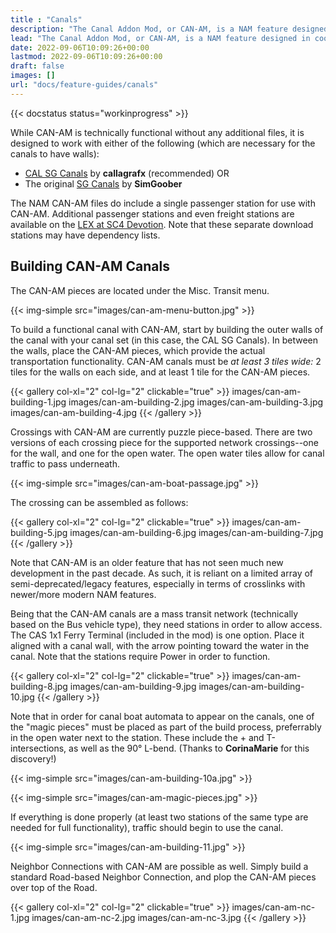 ```yaml
---
title : "Canals"
description: "The Canal Addon Mod, or CAN-AM, is a NAM feature designed in cooperation with the BSC (BATT Squad Certification) group, adding functional canals to the game."
lead: "The Canal Addon Mod, or CAN-AM, is a NAM feature designed in cooperation with the BSC (BATT Squad Certification) group, adding functional canals to the game."
date: 2022-09-06T10:09:26+00:00
lastmod: 2022-09-06T10:09:26+00:00
draft: false
images: []
url: "docs/feature-guides/canals"
---
```


{{< docstatus status="workinprogress" >}}

While CAN-AM is technically functional without any additional files, it is designed to work with either of the following (which are necessary for the canals to have walls):

* [CAL SG Canals](https://www.sc4devotion.com/csxlex/lex_filedesc.php?lotGET=979) by **callagrafx** (recommended) OR
* The original [SG Canals](https://www.sc4devotion.com/csxlex/lex_filedesc.php?lotGET=887) by **SimGoober**

The NAM CAN-AM files do include a single passenger station for use with CAN-AM.  Additional passenger stations and even freight stations are available on the [LEX at SC4 Devotion](https://www.sc4devotion.com/csxlex).  Note that these separate download stations may have dependency lists.

## Building CAN-AM Canals

The CAN-AM pieces are located under the Misc. Transit menu.

{{< img-simple src="images/can-am-menu-button.jpg" >}}

To build a functional canal with CAN-AM, start by building the outer walls of the canal with your canal set (in this case, the CAL SG Canals).  In between the walls, place the CAN-AM pieces, which provide the actual transportation functionality.  CAN-AM canals must be _at least 3 tiles wide:_ 2 tiles for the walls on each side, and at least 1 tile for the CAN-AM pieces.

{{< gallery col-xl="2" col-lg="2" clickable="true" >}}
    images/can-am-building-1.jpg
    images/can-am-building-2.jpg
    images/can-am-building-3.jpg
    images/can-am-building-4.jpg
{{< /gallery >}}

Crossings with CAN-AM are currently puzzle piece-based.  There are two versions of each crossing piece for the supported network crossings--one for the wall, and one for the open water.  The open water tiles allow for canal traffic to pass underneath.

{{< img-simple src="images/can-am-boat-passage.jpg" >}}

The crossing can be assembled as follows:

{{< gallery col-xl="2" col-lg="2" clickable="true" >}}
    images/can-am-building-5.jpg
    images/can-am-building-6.jpg
    images/can-am-building-7.jpg
{{< /gallery >}}

Note that CAN-AM is an older feature that has not seen much new development in the past decade.  As such, it is reliant on a limited array of semi-deprecated/legacy features, especially in terms of crosslinks with newer/more modern NAM features.

Being that the CAN-AM canals are a mass transit network (technically based on the Bus vehicle type), they need stations in order to allow access.  The CAS 1x1 Ferry Terminal (included in the mod) is one option.  Place it aligned with a canal wall, with the arrow pointing toward the water in the canal.  Note that the stations require Power in order to function.

{{< gallery col-xl="2" col-lg="2" clickable="true" >}}
    images/can-am-building-8.jpg
    images/can-am-building-9.jpg
    images/can-am-building-10.jpg
{{< /gallery >}}

Note that in order for canal boat automata to appear on the canals, one of the "magic pieces" must be placed as part of the build process, preferrably in the open water next to the station.  These include the + and T-intersections, as well as the 90° L-bend. (Thanks to <strong>CorinaMarie</strong> for this discovery!)

{{< img-simple src="images/can-am-building-10a.jpg" >}}

{{< img-simple src="images/can-am-magic-pieces.jpg" >}}

If everything is done properly (at least two stations of the same type are needed for full functionality), traffic should begin to use the canal.

{{< img-simple src="images/can-am-building-11.jpg" >}}

Neighbor Connections with CAN-AM are possible as well.  Simply build a standard Road-based Neighbor Connection, and plop the CAN-AM pieces over top of the Road.

{{< gallery col-xl="2" col-lg="2" clickable="true" >}}
    images/can-am-nc-1.jpg
    images/can-am-nc-2.jpg
    images/can-am-nc-3.jpg
{{< /gallery >}}
